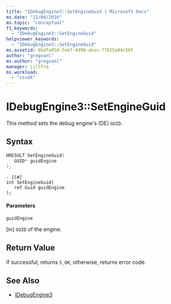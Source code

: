 ```yaml
---
title: "IDebugEngine3::SetEngineGuid | Microsoft Docs"
ms.date: "11/04/2016"
ms.topic: "conceptual"
f1_keywords:
  - "IDebugEngine3::SetEngineGuid"
helpviewer_keywords:
  - "IDebugEngine3::SetEngineGuid"
ms.assetid: 8bdfa05d-feb7-4d98-abac-77825a04c50f
author: "gregvanl"
ms.author: "gregvanl"
manager: jillfra
ms.workload:
  - "vssdk"
---
```

# IDebugEngine3::SetEngineGuid
This method sets the debug engine's (DE) `GUID`.

## Syntax

```cpp
HRESULT SetEngineGuid(
   GUID* guidEngine
);
```

```
- [C#]
int SetEngineGuid(
   ref Guid guidEngine
);
```

#### Parameters
 `guidEngine`

 [in] `GUID` of the engine.

## Return Value
 If successful, returns `S_OK`; otherwise, returns error code.

## See Also
- [IDebugEngine3](../../../extensibility/debugger/reference/idebugengine3.md)